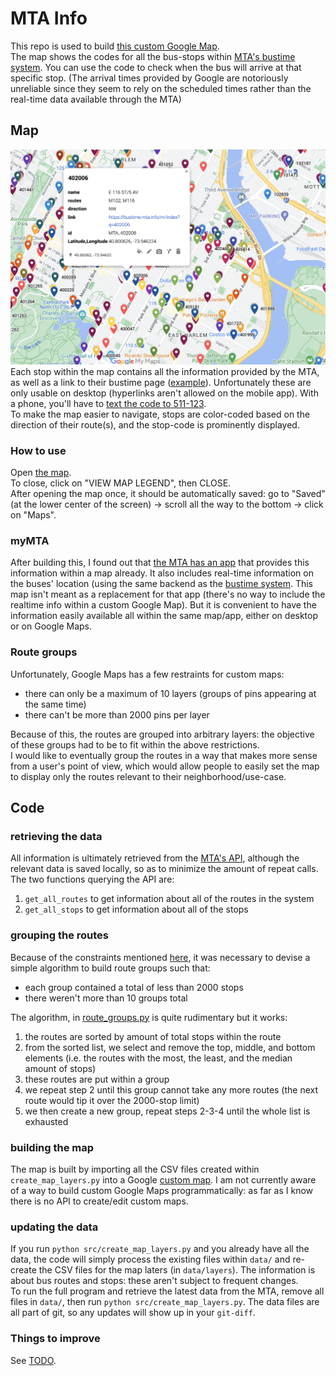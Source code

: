MTA Info
==============

This repo is used to build [this custom Google Map](https://www.google.com/maps/d/viewer?mid=1Y-euNeFcsu06Zxfdl6u6-sca3Yp-KYY).  
The map shows the codes for all the bus-stops within [MTA's bustime system](https://bustime.mta.info/m/index). You can use the code to check when the bus will arrive at that specific stop.
(The arrival times provided by Google are notoriously unreliable since they seem to rely on the scheduled times rather than the real-time data available through the MTA)

## Map

![screenshot](./images/screenshot_402006.png "screenshot 402006")
Each stop within the map contains all the information provided by the MTA, as well as a link to their bustime page ([example](https://bustime.mta.info/m/index?q=200884)). Unfortunately these are only usable on desktop (hyperlinks aren't allowed on the mobile app). With a phone, you'll have to [text the code to 511-123](https://bustime.mta.info/wiki/Help/SMSSearching).   
To make the map easier to navigate, stops are color-coded based on the direction of their route(s), and the stop-code is prominently displayed.  

### How to use
Open [the map](https://www.google.com/maps/d/viewer?mid=1Y-euNeFcsu06Zxfdl6u6-sca3Yp-KYY).  
To close, click on "VIEW MAP LEGEND", then CLOSE.  
After opening the map once, it should be automatically saved: go to "Saved" (at the lower center of the screen) -> scroll all the way to the bottom -> click on "Maps".


### myMTA
After building this, I found out that [the MTA has an app](https://en.wikipedia.org/wiki/MYmta) that provides this information within a map already. It also includes real-time information on the buses' location (using the same backend as the [bustime system](https://bustime.mta.info/m/index). This map isn't meant as a replacement for that app (there's no way to include the realtime info within a custom Google Map). But it is convenient to have the information easily available all within the same map/app, either on desktop or on Google Maps.

### Route groups
Unfortunately, Google Maps has a few restraints for custom maps:
 - there can only be a maximum of 10 layers (groups of pins appearing at the same time)
 - there can't be more than 2000 pins per layer
 
Because of this, the routes are grouped into arbitrary layers: the objective of these groups had to be to fit within the above restrictions.  
I would like to eventually group the routes in a way that makes more sense from a user's point of view, which would allow people to easily set the map to display only the routes relevant to their neighborhood/use-case.

## Code

### retrieving the data
All information is ultimately retrieved from the [MTA's API](https://bustime.mta.info/wiki/Developers/Index), although the relevant data is saved locally, so as to minimize the amount of repeat calls.  
The two functions querying the API are:
 1) `get_all_routes` to get information about all of the routes in the system
 2) `get_all_stops` to get information about all of the stops

### grouping the routes
Because of the constraints mentioned [here](#route-groups), it was necessary to devise a simple algorithm to build route groups such that:
 - each group contained a total of less than 2000 stops
 - there weren't more than 10 groups total
 
The algorithm, in [route_groups.py](./route_groups.py) is quite rudimentary but it works: 
 1. the routes are sorted by amount of total stops within the route
 2. from the sorted list, we select and remove the top, middle, and bottom elements
 (i.e. the routes with the most, the least, and the median amount of stops)
 3. these routes are put within a group
 4. we repeat step 2 until this group cannot take any more routes (the next route would tip it over the 2000-stop limit)
 5. we then create a new group, repeat steps 2-3-4 until the whole list is exhausted
 
### building the map
The map is built by importing all the CSV files created within `create_map_layers.py` into a Google [custom map](https://www.google.com/maps/about/mymaps/). I am not currently aware of a way to build custom Google Maps programmatically: as far as I know there is no API to create/edit custom maps.

### updating the data
If you run `python src/create_map_layers.py` and you already have all the data, the code will simply process the existing files within `data/` and re-create the CSV files for the map laters (in `data/layers`). The information is about bus routes and stops: these aren't subject to frequent changes.  
To run the full program and retrieve the latest data from the MTA, remove all files in `data/`, then run `python src/create_map_layers.py`. The data files are all part of git, so any updates will show up in your `git-diff`.
 
### Things to improve
See [TODO](./TODO.md).
